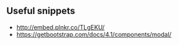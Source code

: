 
## Useful snippets
  * http://embed.plnkr.co/TLgEKU/
  * https://getbootstrap.com/docs/4.1/components/modal/

